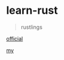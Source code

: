 # learn-rust

>rustlings

[official](https://github.com/rust-lang/rustlings)

[my](https://github.com/tr1gv0n/learn-rust/blob/master/rustling)